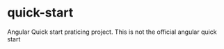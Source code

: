 # quick-start
Angular Quick start  praticing project. This is not the official angular quick start

